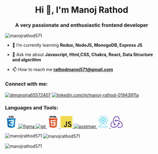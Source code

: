 <h1 align="center">Hi 👋, I'm Manoj Rathod</h1>
<h3 align="center">A very passionate and enthusiastic frontend developer</h3>

<p align="left"> <img src="https://komarev.com/ghpvc/?username=manojrathod571&label=Profile%20views&color=0e75b6&style=flat" alt="manojrathod571" /> </p>

- 🌱 I’m currently learning **Redux, NodeJS, MonogoDB, Express JS**

- 💬 Ask me about **Javascript, Html,CSS, Chakra, React, Data Structure and algorithm**

- 📫 How to reach me **rathodmanoj571@gmail.com**

<h3 align="left">Connect with me:</h3>
<p align="left">
<a href="https://twitter.com/@manojra65572407" target="blank"><img align="center" src="https://raw.githubusercontent.com/rahuldkjain/github-profile-readme-generator/master/src/images/icons/Social/twitter.svg" alt="@manojra65572407" height="30" width="40" /></a>
<a href="https://linkedin.com/in/linkedin.com/in/manoj-rathod-01943911a" target="blank"><img align="center" src="https://raw.githubusercontent.com/rahuldkjain/github-profile-readme-generator/master/src/images/icons/Social/linked-in-alt.svg" alt="linkedin.com/in/manoj-rathod-01943911a" height="30" width="40" /></a>
</p>

<h3 align="left">Languages and Tools:</h3>
<p align="left"> <a href="https://www.w3schools.com/css/" target="_blank" rel="noreferrer"> <img src="https://raw.githubusercontent.com/devicons/devicon/master/icons/css3/css3-original-wordmark.svg" alt="css3" width="40" height="40"/> </a> <a href="https://www.figma.com/" target="_blank" rel="noreferrer"> <img src="https://www.vectorlogo.zone/logos/figma/figma-icon.svg" alt="figma" width="40" height="40"/> </a> <a href="https://git-scm.com/" target="_blank" rel="noreferrer"> <img src="https://www.vectorlogo.zone/logos/git-scm/git-scm-icon.svg" alt="git" width="40" height="40"/> </a> <a href="https://www.w3.org/html/" target="_blank" rel="noreferrer"> <img src="https://raw.githubusercontent.com/devicons/devicon/master/icons/html5/html5-original-wordmark.svg" alt="html5" width="40" height="40"/> </a> <a href="https://developer.mozilla.org/en-US/docs/Web/JavaScript" target="_blank" rel="noreferrer"> <img src="https://raw.githubusercontent.com/devicons/devicon/master/icons/javascript/javascript-original.svg" alt="javascript" width="40" height="40"/> </a> <a href="https://postman.com" target="_blank" rel="noreferrer"> <img src="https://www.vectorlogo.zone/logos/getpostman/getpostman-icon.svg" alt="postman" width="40" height="40"/> </a> <a href="https://reactjs.org/" target="_blank" rel="noreferrer"> <img src="https://raw.githubusercontent.com/devicons/devicon/master/icons/react/react-original-wordmark.svg" alt="react" width="40" height="40"/> </a> <a href="https://redux.js.org" target="_blank" rel="noreferrer"> <img src="https://raw.githubusercontent.com/devicons/devicon/master/icons/redux/redux-original.svg" alt="redux" width="40" height="40"/> </a> </p>

<p><img align="left" src="https://github-readme-stats.vercel.app/api/top-langs?username=manojrathod571&show_icons=true&locale=en&layout=compact" alt="manojrathod571" /></p>

<p>&nbsp;<img align="center" src="https://github-readme-stats.vercel.app/api?username=manojrathod571&show_icons=true&locale=en" alt="manojrathod571" /></p>

<p><img align="center" src="https://github-readme-streak-stats.herokuapp.com/?user=manojrathod571&" alt="manojrathod571" /></p>



